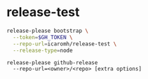 # release-test

```sh
release-please bootstrap \
  --token=$GH_TOKEN \
  --repo-url=icaromh/release-test \
  --release-type=node
```


```
release-please github-release
  --repo-url=<owner>/<repo> [extra options]
```